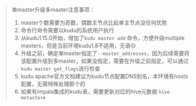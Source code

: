 > 单master升级多master注意事项：
>
> 1. master个数需要为奇数，偶数主节点比起单主节点没任何优势
> 2. 命令行命令需要以kudu的系统用户执行
> 3. 从kudu1.15.0开始，增加了`kudu master add` 命令，方便升级multiple masters，但是当前环境kudu1.8不适用，无语😒
> 4. 升级之前，确定单master指定了`--master_addresses`，因为后续需要将该配置升级到多master，如果没指定，需要在升级之前指定，可以通过`kudu master get_flags`进行检查
> 5. kudu apache官方文档建议为kudu节点配置DNS别名，本环境有hosts配置，无需特殊处理那个的
> 6. 如果有impala集成的kudu表，需要更新对应的hive元数据 `hive metastore`
